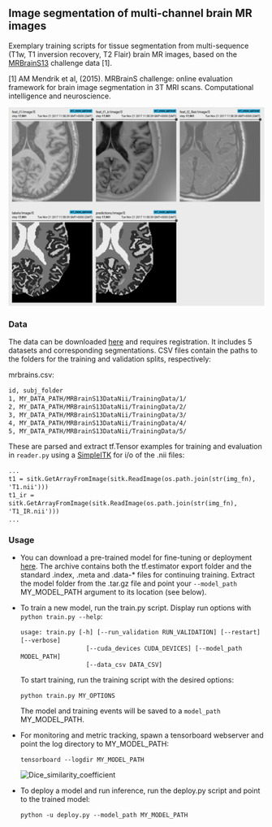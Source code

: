 ## Image segmentation of multi-channel brain MR images
Exemplary training scripts for tissue segmentation from multi-sequence (T1w, T1 inversion recovery, T2 Flair) brain MR images, based on the [MRBrainS13](http://mrbrains13.isi.uu.nl/) challenge data [1]. 

[1] AM Mendrik et al, (2015). MRBrainS challenge: online evaluation framework for brain image segmentation in 3T MRI scans. Computational intelligence and neuroscience.

![Exemplary segmentations](example.png)

### Data
The data can be downloaded [here](http://mrbrains13.isi.uu.nl/download.php) and requires registration. It includes 5 datasets and corresponding segmentations. CSV files contain the paths to the folders for the training and validation splits, respectively:

mrbrains.csv:
```
id, subj_folder
1, MY_DATA_PATH/MRBrainS13DataNii/TrainingData/1/
2, MY_DATA_PATH/MRBrainS13DataNii/TrainingData/2/
3, MY_DATA_PATH/MRBrainS13DataNii/TrainingData/3/
4, MY_DATA_PATH/MRBrainS13DataNii/TrainingData/4/
5, MY_DATA_PATH/MRBrainS13DataNii/TrainingData/5/
```

These are parsed and extract tf.Tensor examples for training and evaluation in `reader.py` using a [SimpleITK](http://www.simpleitk.org/) for i/o of the .nii files:

```
...
t1 = sitk.GetArrayFromImage(sitk.ReadImage(os.path.join(str(img_fn), 'T1.nii')))
t1_ir = sitk.GetArrayFromImage(sitk.ReadImage(os.path.join(str(img_fn), 'T1_IR.nii')))
...
```


### Usage
- You can download a pre-trained model for fine-tuning or deployment [here](http://www.doc.ic.ac.uk/~mrajchl/dltk_models/examples/applications/MRBrainS13_tissue_segmentation.tar.gz). 
The archive contains both the tf.estimator export folder and the standard 
.index, .meta and .data-* files for continuing training. Extract the model 
folder from the .tar.gz file and point your ```--model_path``` MY_MODEL_PATH 
argument to its location (see below). 

- To train a new model, run the train.py script. Display run options with
  ``` python train.py --help ```:  

  ```
  usage: train.py [-h] [--run_validation RUN_VALIDATION] [--restart] [--verbose]
                    [--cuda_devices CUDA_DEVICES] [--model_path MODEL_PATH]
                    [--data_csv DATA_CSV]  
  ``` 
  
  To start training, run the training script with the desired options:  

  ```
  python train.py MY_OPTIONS
  ```

  The model and training events will be saved to a ```model_path``` 
  MY_MODEL_PATH.   
  

- For monitoring and metric tracking, spawn a tensorboard webserver and point
 the log directory to MY_MODEL_PATH:

  ```
  tensorboard --logdir MY_MODEL_PATH
  ```
  
  ![Dice_similarity_coefficient](dsc.png)
  
- To deploy a model and run inference, run the deploy.py script and point to 
the trained model:

  ```
  python -u deploy.py --model_path MY_MODEL_PATH
  ```
